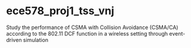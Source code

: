 # ece578_proj1_tss_vnj
Study the performance of CSMA with Collision Avoidance (CSMA/CA) according to the 802.11 DCF function in a wireless setting through event-driven simulation
